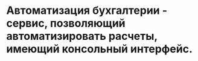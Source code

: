 # Автоматизация бухгалтерии - сервис, позволяющий автоматизировать расчеты, имеющий консольный интерфейс.

